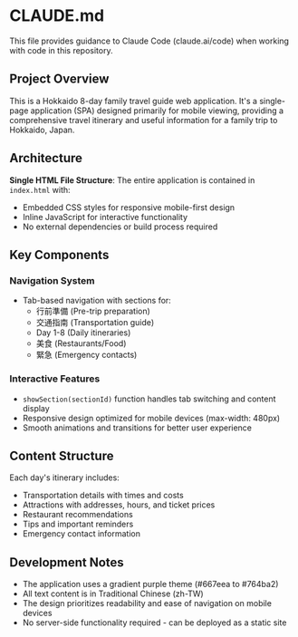 # CLAUDE.md

This file provides guidance to Claude Code (claude.ai/code) when working with code in this repository.

## Project Overview

This is a Hokkaido 8-day family travel guide web application. It's a single-page application (SPA) designed primarily for mobile viewing, providing a comprehensive travel itinerary and useful information for a family trip to Hokkaido, Japan.

## Architecture

**Single HTML File Structure**: The entire application is contained in `index.html` with:
- Embedded CSS styles for responsive mobile-first design
- Inline JavaScript for interactive functionality
- No external dependencies or build process required

## Key Components

### Navigation System
- Tab-based navigation with sections for:
  - 行前準備 (Pre-trip preparation)
  - 交通指南 (Transportation guide)
  - Day 1-8 (Daily itineraries)
  - 美食 (Restaurants/Food)
  - 緊急 (Emergency contacts)

### Interactive Features
- `showSection(sectionId)` function handles tab switching and content display
- Responsive design optimized for mobile devices (max-width: 480px)
- Smooth animations and transitions for better user experience

## Content Structure

Each day's itinerary includes:
- Transportation details with times and costs
- Attractions with addresses, hours, and ticket prices
- Restaurant recommendations
- Tips and important reminders
- Emergency contact information

## Development Notes

- The application uses a gradient purple theme (#667eea to #764ba2)
- All text content is in Traditional Chinese (zh-TW)
- The design prioritizes readability and ease of navigation on mobile devices
- No server-side functionality required - can be deployed as a static site